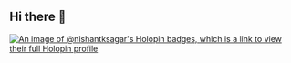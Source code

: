 ## Hi there 👋

<!--
**Nishant-k-sagar/Nishant-k-sagar** is a ✨ _special_ ✨ repository because its `README.md` (this file) appears on your GitHub profile.

Here are some ideas to get you started:

- 🔭 I’m currently working on ...
- 🌱 I’m currently learning ...
- 👯 I’m looking to collaborate on ...
- 🤔 I’m looking for help with ...
- 💬 Ask me about ...
- 📫 How to reach me: ...
- 😄 Pronouns: ...
- ⚡ Fun fact: ...
-->
[![An image of @nishantksagar's Holopin badges, which is a link to view their full Holopin profile](https://holopin.me/nishantksagar)](https://holopin.io/@nishantksagar)
